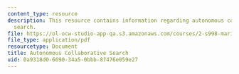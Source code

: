 ```yaml
---
content_type: resource
description: This resource contains information regarding autonomous collaborative
  search.
file: https://ol-ocw-studio-app-qa.s3.amazonaws.com/courses/2-s998-marine-autonomy-sensing-and-communications-spring-2012/0a9318d0669034a50bbb87476e059e27_MIT2_S998S12_Lab09.pdf
file_type: application/pdf
resourcetype: Document
title: Autonomous Collaborative Search
uid: 0a9318d0-6690-34a5-0bbb-87476e059e27
---
```

